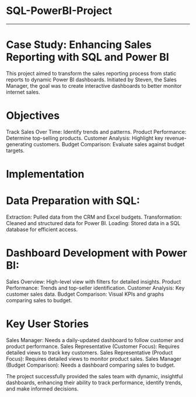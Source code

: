 # SQL-PowerBI-Project
-----------------
# Case Study: Enhancing Sales Reporting with SQL and Power BI
This project aimed to transform the sales reporting process from static reports to dynamic Power BI dashboards. Initiated by Steven, the Sales Manager, the goal was to create interactive dashboards to better monitor internet sales.

# Objectives

Track Sales Over Time: Identify trends and patterns.
Product Performance: Determine top-selling products.
Customer Analysis: Highlight key revenue-generating customers.
Budget Comparison: Evaluate sales against budget targets.

# Implementation
# Data Preparation with SQL:

Extraction: Pulled data from the CRM and Excel budgets.
Transformation: Cleaned and structured data for Power BI.
Loading: Stored data in a SQL database for efficient access.

# Dashboard Development with Power BI:

Sales Overview: High-level view with filters for detailed insights.
Product Performance: Trends and top-seller identification.
Customer Analysis: Key customer sales data.
Budget Comparison: Visual KPIs and graphs comparing sales to budget.

# Key User Stories

Sales Manager: Needs a daily-updated dashboard to follow customer and product performance.
Sales Representative (Customer Focus): Requires detailed views to track key customers.
Sales Representative (Product Focus): Requires detailed views to monitor product sales.
Sales Manager (Budget Comparison): Needs a dashboard comparing sales to budget.

The project successfully provided the sales team with dynamic, insightful dashboards, enhancing their ability to track performance, identify trends, and make informed decisions​​​​.
